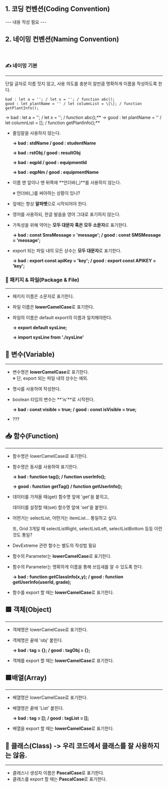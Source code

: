## **1\. 코딩 컨벤션(Coding Convention)**

\--- 내용 작성 필요 ---

## **2\. 네이밍 컨벤션(Naming Convention)**
&nbsp;
&nbsp;
&nbsp;

### ✍️ 네이밍 기본

---

단일 글자로 이름 짓지 않고, 사용 의도를 충분히 알만큼 명확하게 이름을 작성하도록 한다.

```
bad : let a = ''; / let x = ''; / function abc();  
good : let plantName = '' / let columnList = \[\]; / function getPlantInfo();
```

-> bad : let a = ''; / let x = ''; / function abc();**
-> good : let plantName = '' / let columnList = \[\]; / function getPlantInfo();**

-   줄임말을 사용하지 않는다.
    
    **\-> bad : stdName / good : studentName**
    
    **\-> bad : rstObj / good : resultObj**
    
    **\-> bad : eqpId / good : equipmentId**
    
    **\-> bad : eqpNm / good : equipmentName**
    
-   이름 맨 앞이나 맨 뒤쪽에 **언더바(\_)**를 사용하지 않는다.
    
    ※ 언더바(\_)를 써야하는 상황이 있나?
    
-   앞에는 항상 **알파벳**으로 시작되어야 한다.
    
-   영어를 사용하되, 한글 발음을 영어 그대로 표기하지 않는다.
    
-   가독성을 위해 약어는 **모두 대문자 혹은 모두 소문자**로 표기한다.
    
    **\-> bad : const SmsMessage = 'message'; / good : const SMSMessage = 'message';**
    
-   export 되는 파일 내의 모든 상수는 **모두 대문자**로 표기한다.
    
    **\-> bad : export const apiKey = 'key'; / good : export const APIKEY = 'key';**
    

### 📁 패키지 & 파일(Package & File)

---

-   패키지 이름은 소문자로 표기한다.
-   파일 이름은 **lowerCamelCase**로 표기한다.
-   파일의 이름은 default export의 이름과 일치해야한다.
    
    **\-> export default sysLine;**
    
    **\-> import sysLine from './sysLine'**
    

## 🌱 변수(Variable)

---

-   변수명은 **lowerCamelCase**로 표기한다.  
    ※ 단, export 되는 파일 내의 상수는 예외.
-   명사를 사용하여 작성한다.
-   boolean 타입의 변수는 **'is'**로 시작한다.
    
    **\-> bad : const visible = true; / good : const isVisible = true;**
    
-   ???

## 📥 함수(Function)

---

-   함수명은 lowerCamelCase로 표기한다.
-   함수명은 동사를 사용하여 표기한다.
    
    **\-> bad : function tag(); / function userInfo();**
    
    **\-> good : function getTag() / function getUserInfo();**
    
-   데이터를 가져올 때(get) 함수명 앞에 'get'을 붙히고,
    
    데이터를 설정할 때(set) 함수명 앞에 'set'을 붙힌다.
    
-   어떤거는 selectList, 어떤거는 itemList... 통일하고 싶다.
    
    또, Grid 3개일 때 selectListRight, selectListLeft, selectListBottom 등등 이런 것도 통일?
    
-   DevExtreme 관련 함수는 별도의 작성법 필요
    
-   함수의 Parameter는 **lowerCamelCase**로 표기한다.
-   함수의 Parameter는 명확하게 이름을 통해 쓰임새를 알 수 있도록 한다.
    
    **\-> bad : function getClassInfo(x,y); / good : function getUserInfo(userId, grade);**
    
-   함수를 export 할 때는 **lowerCamelCase**로 표기한다.
    

## 🟦 객체(Object)

---

-   객체명은 lowerCamelCase로 표기한다.
-   객체명은 끝에 'obj' 붙힌다.
    
    **\-> bad : tag = {}; / good : tagObj = {};**
    
-   객체를 export 할 때는 **lowerCamelCase**로 표기한다.
    

## 🟪배열(Array)

---

-   배열명은 lowerCamelCase로 표기한다.
-   배열명은 끝에 'List' 붙힌다.
    
    **\-> bad : tag = \[\]; / good : tagList = \[\];**
    
-   배열을 export 할 때는 **lowerCamelCase**로 표기한다.
    

## 📜 클래스(Class) \-> 우리 코드에서 클래스를 잘 사용하지는 않음.

---

-   클래스나 생성자 이름은 **PascalCase**로 표기한다.
-   클래스를 export 할 때는 **PascalCase**로 표기한다.
